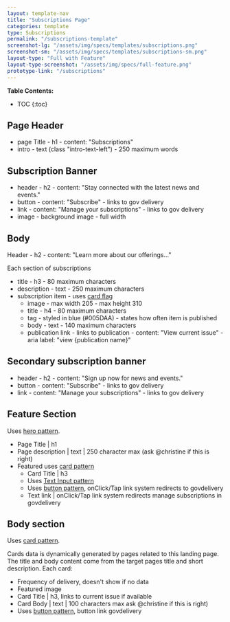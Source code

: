 ```yaml
---
layout: template-nav
title: "Subscriptions Page"
categories: template
type: Subscriptions
permalink: "/subscriptions-template"
screenshot-lg: "/assets/img/specs/templates/subscriptions.png"
screenshot-sm: "/assets/img/specs/templates/subscriptions-sm.png"
layout-type: "Full with Feature"
layout-type-screenshot: "/assets/img/specs/full-feature.png"
prototype-link: "/subscriptions"
---
```


__Table Contents:__
* TOC
{:toc}

## Page Header
- page Title - h1 - content: "Subscriptions"
- intro - text (class "intro-text-left") - 250 maximum words

## Subscription Banner
- header - h2 - content: "Stay connected with the latest news and events."
- button - content: "Subscribe" - links to gov delivery
- link - content: "Manage your subscriptions" - links to gov delivery
- image - background image - full width

## Body
Header - h2 - content: "Learn more about our offerings..."

Each section of subscriptions
- title - h3 - 80 maximum characters
- description - text - 250 maximum characters
- subscription item - uses [card flag](/card-flag)
    - image - max width 205 - max height 310
    - title - h4 - 80 maximum characters
    - tag - styled in blue (#005DAA) - states how often item is published
    - body - text - 140 maximum characters
    - publication link - links to publication - content: "View current issue" - aria label: "view {publication name}"

## Secondary subscription banner
- header - h2 - content: "Sign up now for news and events."
- button - content: "Subscribe" - links to gov delivery
- link - content: "Manage your subscriptions" - links to gov delivery





## Feature Section

Uses [hero pattern](/hero).
- Page Title | h1
- Page description | text | 250 character max (ask @christine if this is right)
- Featured uses [card pattern](/card)
    - Card Title | h3
    - Uses [Text Input pattern](/text-input)
    - Uses [button pattern](/button), onClick/Tap link system redirects to govdelivery 
    - Text link | onClick/Tap link system redirects manage subscriptions in govdelivery

## Body section
Uses [card pattern](/card).

Cards data is dynamically generated by pages related to this landing page. The title and body content come from the target pages title and short description.
Each card:
- Frequency of delivery, doesn't show if no data 
- Featured image 
- Card Title | h3, links to current issue if available 
- Card Body | text | 100 characters max ask @christine if this is right)
- Uses [button pattern](/button), button link govdelivery 